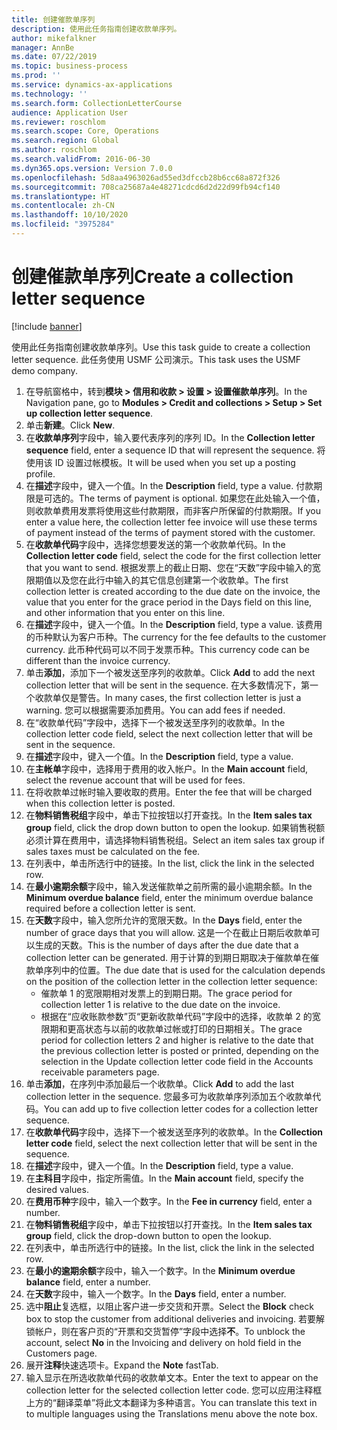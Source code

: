 ```yaml
---
title: 创建催款单序列
description: 使用此任务指南创建收款单序列。
author: mikefalkner
manager: AnnBe
ms.date: 07/22/2019
ms.topic: business-process
ms.prod: ''
ms.service: dynamics-ax-applications
ms.technology: ''
ms.search.form: CollectionLetterCourse
audience: Application User
ms.reviewer: roschlom
ms.search.scope: Core, Operations
ms.search.region: Global
ms.author: roschlom
ms.search.validFrom: 2016-06-30
ms.dyn365.ops.version: Version 7.0.0
ms.openlocfilehash: 5d8aa4963026ad55ed3dfccb28b6cc68a872f326
ms.sourcegitcommit: 708ca25687a4e48271cdcd6d2d22d99fb94cf140
ms.translationtype: HT
ms.contentlocale: zh-CN
ms.lasthandoff: 10/10/2020
ms.locfileid: "3975284"
---
```

# <a name="create-a-collection-letter-sequence"></a><span data-ttu-id="f545c-103">创建催款单序列</span><span class="sxs-lookup"><span data-stu-id="f545c-103">Create a collection letter sequence</span></span>

[!include [banner](../../includes/banner.md)]

<span data-ttu-id="f545c-104">使用此任务指南创建收款单序列。</span><span class="sxs-lookup"><span data-stu-id="f545c-104">Use this task guide to create a collection letter sequence.</span></span> <span data-ttu-id="f545c-105">此任务使用 USMF 公司演示。</span><span class="sxs-lookup"><span data-stu-id="f545c-105">This task uses the USMF demo company.</span></span>

1. <span data-ttu-id="f545c-106">在导航窗格中，转到**模块 > 信用和收款 > 设置 > 设置催款单序列**。</span><span class="sxs-lookup"><span data-stu-id="f545c-106">In the Navigation pane, go to **Modules > Credit and collections > Setup > Set up collection letter sequence**.</span></span>
2. <span data-ttu-id="f545c-107">单击**新建**。</span><span class="sxs-lookup"><span data-stu-id="f545c-107">Click **New**.</span></span>
3. <span data-ttu-id="f545c-108">在**收款单序列**字段中，输入要代表序列的序列 ID。</span><span class="sxs-lookup"><span data-stu-id="f545c-108">In the **Collection letter sequence** field, enter a sequence ID that will represent the sequence.</span></span> <span data-ttu-id="f545c-109">将使用该 ID 设置过帐模板。</span><span class="sxs-lookup"><span data-stu-id="f545c-109">It will be used when you set up a posting profile.</span></span>
4. <span data-ttu-id="f545c-110">在**描述**字段中，键入一个值。</span><span class="sxs-lookup"><span data-stu-id="f545c-110">In the **Description** field, type a value.</span></span>  <span data-ttu-id="f545c-111">付款期限是可选的。</span><span class="sxs-lookup"><span data-stu-id="f545c-111">The terms of payment is optional.</span></span> <span data-ttu-id="f545c-112">如果您在此处输入一个值，则收款单费用发票将使用这些付款期限，而非客户所保留的付款期限。</span><span class="sxs-lookup"><span data-stu-id="f545c-112">If you enter a value here, the collection letter fee invoice will use these terms of payment instead of the terms of payment stored with the customer.</span></span>  
5. <span data-ttu-id="f545c-113">在**收款单代码**字段中，选择您想要发送的第一个收款单代码。</span><span class="sxs-lookup"><span data-stu-id="f545c-113">In the **Collection letter code** field, select the code for the first collection letter that you want to send.</span></span> <span data-ttu-id="f545c-114">根据发票上的截止日期、您在“天数”字段中输入的宽限期值以及您在此行中输入的其它信息创建第一个收款单。</span><span class="sxs-lookup"><span data-stu-id="f545c-114">The first collection letter is created according to the due date on the invoice, the value that you enter for the grace period in the Days field on this line, and other information that you enter on this line.</span></span>  
6. <span data-ttu-id="f545c-115">在**描述**字段中，键入一个值。</span><span class="sxs-lookup"><span data-stu-id="f545c-115">In the **Description** field, type a value.</span></span> <span data-ttu-id="f545c-116">该费用的币种默认为客户币种。</span><span class="sxs-lookup"><span data-stu-id="f545c-116">The currency for the fee defaults to the customer currency.</span></span> <span data-ttu-id="f545c-117">此币种代码可以不同于发票币种。</span><span class="sxs-lookup"><span data-stu-id="f545c-117">This currency code can be different than the invoice currency.</span></span>  
7. <span data-ttu-id="f545c-118">单击**添加**，添加下一个被发送至序列的收款单。</span><span class="sxs-lookup"><span data-stu-id="f545c-118">Click **Add** to add the next collection letter that will be sent in the sequence.</span></span> <span data-ttu-id="f545c-119">在大多数情况下，第一个收款单仅是警告。</span><span class="sxs-lookup"><span data-stu-id="f545c-119">In many cases, the first collection letter is just a warning.</span></span> <span data-ttu-id="f545c-120">您可以根据需要添加费用。</span><span class="sxs-lookup"><span data-stu-id="f545c-120">You can add fees if needed.</span></span>  
8. <span data-ttu-id="f545c-121">在“收款单代码”字段中，选择下一个被发送至序列的收款单。</span><span class="sxs-lookup"><span data-stu-id="f545c-121">In the collection letter code field, select the next collection letter that will be sent in the sequence.</span></span>
9. <span data-ttu-id="f545c-122">在**描述**字段中，键入一个值。</span><span class="sxs-lookup"><span data-stu-id="f545c-122">In the **Description** field, type a value.</span></span>
10. <span data-ttu-id="f545c-123">在**主帐单**字段中，选择用于费用的收入帐户。</span><span class="sxs-lookup"><span data-stu-id="f545c-123">In the **Main account** field, select the revenue account that will be used for fees.</span></span>
11. <span data-ttu-id="f545c-124">在将收款单过帐时输入要收取的费用。</span><span class="sxs-lookup"><span data-stu-id="f545c-124">Enter the fee that will be charged when this collection letter is posted.</span></span>
12. <span data-ttu-id="f545c-125">在**物料销售税组**字段中，单击下拉按钮以打开查找。</span><span class="sxs-lookup"><span data-stu-id="f545c-125">In the **Item sales tax group** field, click the drop down button to open the lookup.</span></span> <span data-ttu-id="f545c-126">如果销售税额必须计算在费用中，请选择物料销售税组。</span><span class="sxs-lookup"><span data-stu-id="f545c-126">Select an item sales tax group if sales taxes must be calculated on the fee.</span></span>  
13. <span data-ttu-id="f545c-127">在列表中，单击所选行中的链接。</span><span class="sxs-lookup"><span data-stu-id="f545c-127">In the list, click the link in the selected row.</span></span>
14. <span data-ttu-id="f545c-128">在**最小逾期余额**字段中，输入发送催款单之前所需的最小逾期余额。</span><span class="sxs-lookup"><span data-stu-id="f545c-128">In the **Minimum overdue balance** field, enter the minimum overdue balance required before a collection letter is sent.</span></span>
15. <span data-ttu-id="f545c-129">在**天数**字段中，输入您所允许的宽限天数。</span><span class="sxs-lookup"><span data-stu-id="f545c-129">In the **Days** field, enter the number of grace days that you will allow.</span></span> <span data-ttu-id="f545c-130">这是一个在截止日期后收款单可以生成的天数。</span><span class="sxs-lookup"><span data-stu-id="f545c-130">This is the number of days after the due date that a collection letter can be generated.</span></span> <span data-ttu-id="f545c-131">用于计算的到期日期取决于催款单在催款单序列中的位置。</span><span class="sxs-lookup"><span data-stu-id="f545c-131">The due date that is used for the calculation depends on the position of the collection letter in the collection letter sequence:</span></span>
    - <span data-ttu-id="f545c-132">催款单 1 的宽限期相对发票上的到期日期。</span><span class="sxs-lookup"><span data-stu-id="f545c-132">The grace period for collection letter 1 is relative to the due date on the invoice.</span></span>
    - <span data-ttu-id="f545c-133">根据在“应收账款参数”页“更新收款单代码”字段中的选择，收款单 2 的宽限期和更高状态与以前的收款单过帐或打印的日期相关。</span><span class="sxs-lookup"><span data-stu-id="f545c-133">The grace period for collection letters 2 and higher is relative to the date that the previous collection letter is posted or printed, depending on the selection in the Update collection letter code field in the Accounts receivable parameters page.</span></span>  
16. <span data-ttu-id="f545c-134">单击**添加**，在序列中添加最后一个收款单。</span><span class="sxs-lookup"><span data-stu-id="f545c-134">Click **Add** to add the last collection letter in the sequence.</span></span> <span data-ttu-id="f545c-135">您最多可为收款单序列添加五个收款单代码。</span><span class="sxs-lookup"><span data-stu-id="f545c-135">You can add up to five collection letter codes for a collection letter sequence.</span></span>  
17. <span data-ttu-id="f545c-136">在**收款单代码**字段中，选择下一个被发送至序列的收款单。</span><span class="sxs-lookup"><span data-stu-id="f545c-136">In the **Collection letter code** field, select the next collection letter that will be sent in the sequence.</span></span>
18. <span data-ttu-id="f545c-137">在**描述**字段中，键入一个值。</span><span class="sxs-lookup"><span data-stu-id="f545c-137">In the **Description** field, type a value.</span></span>
19. <span data-ttu-id="f545c-138">在**主科目**字段中，指定所需值。</span><span class="sxs-lookup"><span data-stu-id="f545c-138">In the **Main account** field, specify the desired values.</span></span>
20. <span data-ttu-id="f545c-139">在**费用币种**字段中，输入一个数字。</span><span class="sxs-lookup"><span data-stu-id="f545c-139">In the **Fee in currency** field, enter a number.</span></span>
21. <span data-ttu-id="f545c-140">在**物料销售税组**字段中，单击下拉按钮以打开查找。</span><span class="sxs-lookup"><span data-stu-id="f545c-140">In the **Item sales tax group** field, click the drop-down button to open the lookup.</span></span>
22. <span data-ttu-id="f545c-141">在列表中，单击所选行中的链接。</span><span class="sxs-lookup"><span data-stu-id="f545c-141">In the list, click the link in the selected row.</span></span>
23. <span data-ttu-id="f545c-142">在**最小的逾期余额**字段中，输入一个数字。</span><span class="sxs-lookup"><span data-stu-id="f545c-142">In the **Minimum overdue balance** field, enter a number.</span></span>
24. <span data-ttu-id="f545c-143">在**天数**字段中，输入一个数字。</span><span class="sxs-lookup"><span data-stu-id="f545c-143">In the **Days** field, enter a number.</span></span>
25. <span data-ttu-id="f545c-144">选中**阻止**复选框，以阻止客户进一步交货和开票。</span><span class="sxs-lookup"><span data-stu-id="f545c-144">Select the **Block** check box to stop the customer from additional deliveries and invoicing.</span></span> <span data-ttu-id="f545c-145">若要解锁帐户，则在客户页的“开票和交货暂停”字段中选择**不**。</span><span class="sxs-lookup"><span data-stu-id="f545c-145">To unblock the account, select **No** in the Invoicing and delivery on hold field in the Customers page.</span></span>  
26. <span data-ttu-id="f545c-146">展开**注释**快速选项卡。</span><span class="sxs-lookup"><span data-stu-id="f545c-146">Expand the **Note** fastTab.</span></span>
27. <span data-ttu-id="f545c-147">输入显示在所选收款单代码的收款单文本。</span><span class="sxs-lookup"><span data-stu-id="f545c-147">Enter the text to appear on the collection letter for the selected collection letter code.</span></span> <span data-ttu-id="f545c-148">您可以应用注释框上方的“翻译菜单”将此文本翻译为多种语言。</span><span class="sxs-lookup"><span data-stu-id="f545c-148">You can translate this text in to multiple languages using the Translations menu above the note box.</span></span>  

